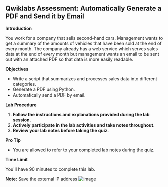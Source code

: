 ## Qwiklabs Assessment: Automatically Generate a PDF and Send it by Email

**Introduction**

You work for a company that sells second-hand cars. Management wants to get a summary of the amounts of vehicles that have been sold at the end of every month. The company already has a web service which serves sales data at the end of every month but management wants an email to be sent out with an attached PDF so that data is more easily readable.

**Objectives**

* Write a script that summarizes and processes sales data into different categories.
* Generate a PDF using Python.
* Automatically send a PDF by email.

**Lab Procedure**

1. **Follow the instructions and explanations provided during the lab session.**
2. **Actively participate in the lab activities and take notes throughout.**
3. **Review your lab notes before taking the quiz.**

**Pro Tip**

* You are allowed to refer to your completed lab notes during the quiz.

**Time Limit**

You'll have 90 minutes to complete this lab.


**Note:** Save the external IP address
![image](https://github.com/user-attachments/assets/cb83b838-a2e4-4219-9053-b2a755c028ca)
